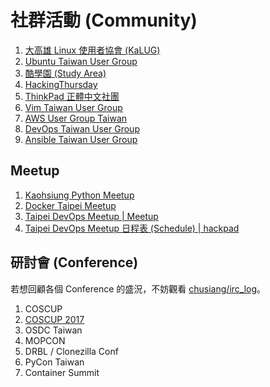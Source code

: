# 社群活動 (Community)

1. [大高雄 Linux 使用者協會 (KaLUG)](http://kalug.linux.org.tw)
1. [Ubuntu Taiwan User Group](https://www.ubuntu-tw.org/)
1. [酷學園 (Study Area)](http://phorum.study-area.org/)
1. [HackingThursday](http://www.hackingthursday.org/)
1. [ThinkPad 正體中文社團](https://www.facebook.com/groups/thinkpad.zh.hant/)
1. [Vim Taiwan User Group](http://www.vim.tw/)
1. [AWS User Group Taiwan](https://www.facebook.com/groups/awsugtw/)
1. [DevOps Taiwan User Group](https://www.facebook.com/groups/DevOpsTaiwan/)
1. [Ansible Taiwan User Group](http://ansible.tw/#!index.md)

## Meetup

1. [Kaohsiung Python Meetup](http://www.meetup.com/Kaohsiung-Python-Meetup/)
1. [Docker Taipei Meetup](http://www.meetup.com/Docker-Taipei/)
1. [Taipei DevOps Meetup | Meetup](https://www.meetup.com/Taipei-DevOps-Meetup/)
  1. [Taipei DevOps Meetup 日程表 (Schedule) | hackpad](https://taipeidevopsmeetup.hackpad.com/ep/pad/static/64hIE6ms9qP)

## 研討會 (Conference)

若想回顧各個 Conference 的盛況，不妨觀看 [chusiang/irc_log](https://github.com/chusiang/irc_log)。

1. COSCUP
 1. [COSCUP 2017](coscup-2017.md)
1. OSDC Taiwan
1. MOPCON
1. DRBL / Clonezilla Conf
1. PyCon Taiwan
1. Container Summit

